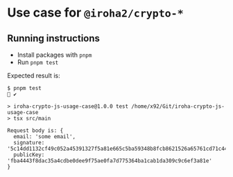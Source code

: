 # Use case for `@iroha2/crypto-*`

## Running instructions

- Install packages with `pnpm`
- Run `pnpm test`

Expected result is:

```
$ pnpm test                                                                                                   ✔ 

> iroha-crypto-js-usage-case@1.0.0 test /home/x92/Git/iroha-crypto-js-usage-case
> tsx src/main

Request body is: {
  email: 'some email',
  signature: '5c14dd1132cf49c052a45391327f5a81e665c5ba59348b8fcb8621526a65761cd71c448de3908dbbf9a9f5a6f000883b9fbe3c946d0697c5fd780d6df2d09908',
  publicKey: 'fba4443f8dac35a4cdbe0dee9f75ae0fa7d775364ba1cab1da309c9c6ef3a81e'
}
```
